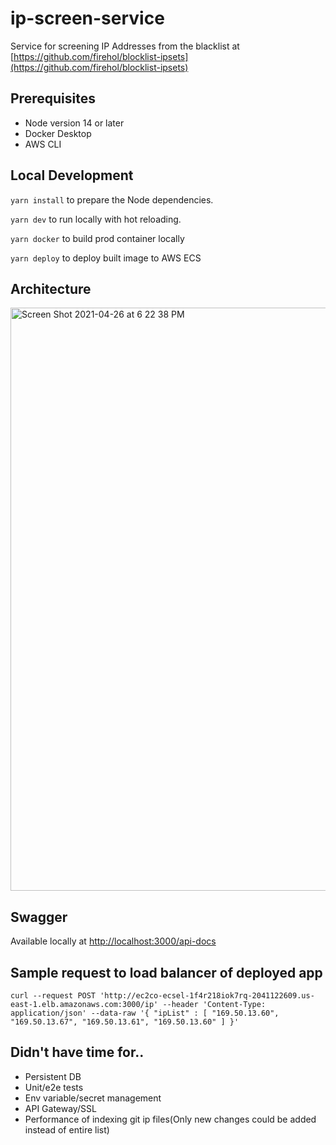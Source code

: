 # ip-screen-service

Service for screening IP Addresses from the blacklist at [https://github.com/firehol/blocklist-ipsets](https://github.com/firehol/blocklist-ipsets)

## Prerequisites

- Node version 14 or later
- Docker Desktop
- AWS CLI

## Local Development

`yarn install` to prepare the Node dependencies.

`yarn dev` to run locally with hot reloading.

`yarn docker` to build prod container locally

`yarn deploy` to deploy built image to AWS ECS

## Architecture
<img width="933" alt="Screen Shot 2021-04-26 at 6 22 38 PM" src="https://user-images.githubusercontent.com/13711827/116162954-6bf1c000-a6bc-11eb-8888-7c138e5c5cc4.png">

## Swagger
Available locally at [http://localhost:3000/api-docs](http://localhost:3000/api-docs)

## Sample request to load balancer of deployed app
`curl --request POST 'http://ec2co-ecsel-1f4r218iok7rq-2041122609.us-east-1.elb.amazonaws.com:3000/ip' --header 'Content-Type: application/json' --data-raw '{
    "ipList" : [
        "169.50.13.60",
        "169.50.13.67",
        "169.50.13.61",
        "169.50.13.60"
    ]
}'`

## Didn't have time for..
- Persistent DB
- Unit/e2e tests
- Env variable/secret management
- API Gateway/SSL
- Performance of indexing git ip files(Only new changes could be added instead of entire list)
